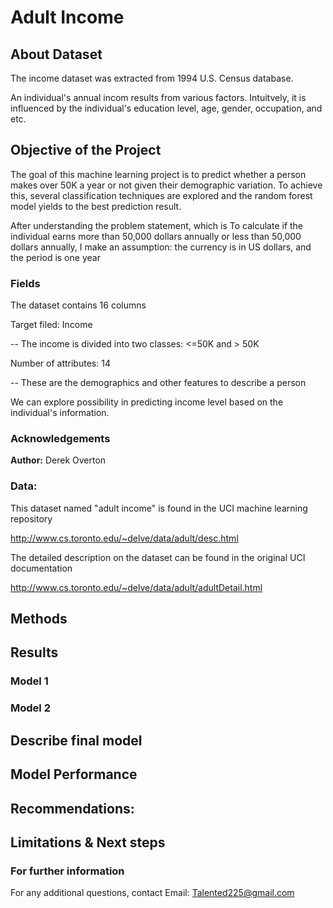 # Adult Income

## About Dataset 

The income dataset was extracted from 1994 U.S. Census database.

An individual's annual incom results from various factors. Intuitvely, it is influenced by the individual's education level, age, gender, occupation, and etc.

## Objective of the Project 

The goal of this machine learning project is to predict whether a person makes over 50K a year or not given their demographic variation. To achieve this, several classification techniques are explored and the random forest model yields to the best prediction result.

After understanding the problem statement, which is To calculate if the individual earns more than 50,000 dollars annually or less than 50,000 dollars annually, I make an assumption: the currency is in US dollars, and the period is one year

### Fields

The dataset contains 16 columns

Target filed: Income 

-- The income is divided into two classes: <=50K and > 50K

Number of attributes: 14

-- These are the demographics and other features to describe a person 

We can explore possibility in predicting income level based on the individual's information.

### Acknowledgements 

**Author:** Derek Overton

### Data:

This dataset named "adult income" is found in the UCI machine learning repository

http://www.cs.toronto.edu/~delve/data/adult/desc.html

The detailed description on the dataset can be found in the original UCI documentation

http://www.cs.toronto.edu/~delve/data/adult/adultDetail.html

## Methods

## Results 

### Model 1

### Model 2 

## Describe final model 

## Model Performance 

## Recommendations:

## Limitations & Next steps 

### For further information

For any additional questions, contact Email: Talented225@gmail.com
